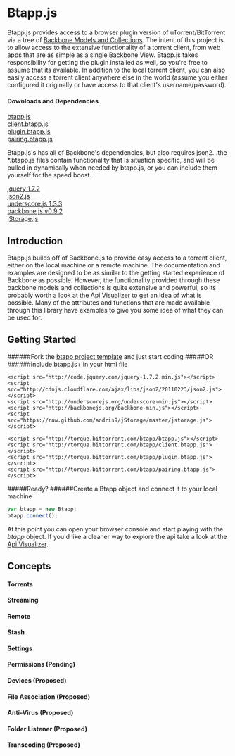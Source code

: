 # Btapp.js
Btapp.js provides access to a browser plugin version of uTorrent/BitTorrent via a tree of [Backbone Models and Collections](http://documentcloud.github.com/backbone/ "backbone"). The intent of this project is to allow access to the extensive functionality of a torrent client, from web apps that are as simple as a single Backbone View. Btapp.js takes responsibility for getting the plugin installed as well, so you're free to assume that its available. In addition to the local torrent client, you can also easily access a torrent client anywhere else in the world (assume you either configured it originally or have access to that client's username/password).

#### Downloads and Dependencies
[btapp.js](https://raw.github.com/bittorrenttorque/btapp/master/btapp.js "btapp.js")  
[client.btapp.js](https://raw.github.com/bittorrenttorque/btapp/master/client.btapp.js "client.btapp.js")  
[plugin.btapp.js](https://raw.github.com/bittorrenttorque/btapp/master/plugin.btapp.js "plugin.btapp.js")  
[pairing.btapp.js](https://raw.github.com/bittorrenttorque/btapp/master/pairing.btapp.js "pairing.btapp.js")  

Btapp.js's has all of Backbone's dependencies, but also requires json2...the *.btapp.js files contain functionality that is situation specific, and will be pulled in dynamically when needed by btapp.js, or you can include them yourself for the speed boost.
  
[jquery 1.7.2](http://code.jquery.com/jquery-1.7.2.min.js "jquery")  
[json2.js](http://cdnjs.cloudflare.com/ajax/libs/json2/20110223/json2.js "json2")  
[underscore.js 1.3.3](http://underscorejs.org/underscore-min.js "underscore")  
[backbone.js v0.9.2](http://backbonejs.org/backbone-min.js "backbone")  
[jStorage.js](https://github.com/andris9/jStorage "jStorage")  

## Introduction

Btapp.js builds off of Backbone.js to provide easy access to a torrent client, either on the local machine or a remote machine. The documentation and examples are designed to be as similar to the getting started experience of Backbone as possible. However, the functionality provided through these backbone models and collections is quite extensive and powerful, so its probably worth a look at the [Api Visualizer](http://bittorrenttorque.github.com/visualizer/ "api") to get an idea of what is possible. Many of the attributes and functions that are made available through this library have examples to give you some idea of what they can be used for. 

## Getting Started
######Fork the [btapp project template](https://github.com/bittorrenttorque/template "template") and just start coding
#####OR
######Include btapp.js+ in your html file
```  
<script src="http://code.jquery.com/jquery-1.7.2.min.js"></script>  
<script src="http://cdnjs.cloudflare.com/ajax/libs/json2/20110223/json2.js"></script>  
<script src="http://underscorejs.org/underscore-min.js"></script>  
<script src="http://backbonejs.org/backbone-min.js"></script>  
<script src="https://raw.github.com/andris9/jStorage/master/jstorage.js"></script>  

<script src="http://torque.bittorrent.com/btapp/btapp.js"></script>  
<script src="http://torque.bittorrent.com/btapp/client.btapp.js"></script>  
<script src="http://torque.bittorrent.com/btapp/plugin.btapp.js"></script>  
<script src="http://torque.bittorrent.com/btapp/pairing.btapp.js"></script>  
```  

#####Ready?
######Create a Btapp object and connect it to your local machine
```javascript
var btapp = new Btapp;  
btapp.connect();  
```

At this point you can open your browser console and start playing with the *btapp* object. If you'd like a cleaner way to explore the api take a look at the [Api Visualizer](http://bittorrenttorque.github.com/visualizer/ "api").

## Concepts
#### Torrents
#### Streaming
#### Remote
#### Stash
#### Settings
#### Permissions (Pending)
#### Devices (Proposed)
#### File Association (Proposed)
#### Anti-Virus (Proposed)
#### Folder Listener (Proposed)
#### Transcoding (Proposed)